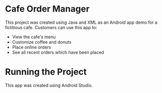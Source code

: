 # Cafe Order Manager

This project was created using Java and XML as an Android app demo for a fictitious cafe. Customers can use this app to:
- View the cafe's menu
- Customize coffee and donuts
- Place online orders
- See all recent orders which have been placed

# Running the Project

This app was created using Android Studio. 



